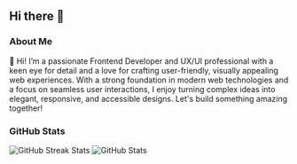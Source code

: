 ## Hi there 👋

### About Me

👋 Hi! I’m a passionate Frontend Developer and UX/UI professional with a keen eye for detail and a love for crafting user-friendly, visually appealing web experiences. 
With a strong foundation in modern web technologies and a focus on seamless user interactions, I enjoy turning complex ideas into elegant, responsive, and accessible designs. Let's build something amazing together!

### GitHub Stats
![GitHub Streak Stats](https://github-readme-streak-stats.herokuapp.com/?user=hasinitharupaba)
![GitHub Stats](https://github-readme-stats.vercel.app/api?username=hasinitharupaba&show_icons=true)
